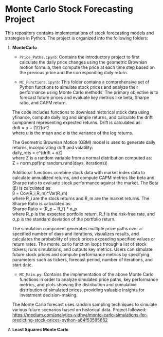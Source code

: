 # Monte Carlo Stock Forecasting Project

This repository contains implementations of stock forecasting models and strategies in Python. The project is organized into the following folders:

1. **MonteCarlo**
   - `Price_Paths.ipynb`: Contains the introductory project to first calculate the daily price changes using the geometric Brownian motion formula, then compute the price at each time step based on the previous price and the corresponding daily return.
     
   - `MC_Functions.ipynb`: This folder contains a comprehensive set of Python functions to simulate stock prices and analyze their performance using Monte Carlo methods. The primary objective is to forecast future prices and evaluate    key metrics like beta, Sharpe ratio, and CAPM return. <br/>

   The code includes functions to download historical stock data using yfinance, compute daily log and simple returns, and calculate the drift component representing expected returns. Drift is calculated as: <br/>
      drift = u − (1/2)σ^2 <br/>
   where u is the mean and σ is the variance of the log returns. <br/>

   The Geometric Brownian Motion (GBM) model is used to generate daily returns, incorporating drift and volatility: <br/>
      daily_rets = e^(drift + σZ) <br/>
   where Z is a random variable from a normal distribution computed as: <br/>
      Z = norm.ppf(np.random.rand(days, iterations)) <br/>

   Additional functions combine stock data with market index data to calculate annualized returns, and compute CAPM metrics like beta and Sharpe ratio to evaluate stock performance against the market. The Beta (β) is calculated as: <br/>
      β = Cov(R_i,R_m)*Var(R_m)<br/>
   where R_i​ are the stock returns and R_m are the market returns. The Sharpe Ratio is calculated as: <br/>
      Sharpe Ratio = (R_p − R_f) * σ_p <br/>
   where R_p​ is the expected portfolio return, R_f​ is the risk-free rate, and σ_p​ is the standard deviation of the portfolio return. <br/>

   The simulation component generates multiple price paths over a specified number of days and iterations, visualizes results, and calculates the probability of stock prices exceeding specified values or return rates. The monte_carlo    function loops through a list of stock tickers, runs simulations, and outputs key metrics. Users can simulate future stock prices and compute performance metrics by specifying parameters such as tickers, forecast period, number of    iterations, and start date.
   
   - `MC_Main.py`: Contains the implementation of the above Monte Carlo functions in order to analyze simulated price paths, key performance metrics, and plots showing the distribution and cumulative distribution of simulated prices, providing valuable insights for investment decision-making.

   The Monte Carlo forecast uses random sampling techniques to simulate various future scenarios based on historical data. Project followed: https://medium.com/analytics-vidhya/monte-carlo-simulations-for-predicting-stock-prices-python-a64f53585662


3. **Least Squares Monte Carlo**
